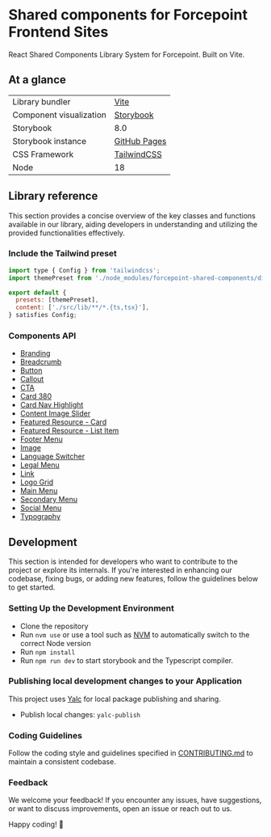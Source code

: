 # Shared components for Forcepoint Frontend Sites

React Shared Components Library System for Forcepoint. Built on Vite.

## At a glance

|                         |                                                                             |
| ----------------------- | --------------------------------------------------------------------------- |
| Library bundler         | [Vite](https://vitejs.dev/)                                                 |
| Component visualization | [Storybook](https://storybook.js.org/)                                      |
| Storybook               | 8.0                                                                         |
| Storybook instance      | [GitHub Pages](https://fourkitchens.github.io/forcepoint-shared-components) |
| CSS Framework           | [TailwindCSS](https://tailwindcss.com/)                                     |
| Node                    | 18                                                                          |

## Library reference

This section provides a concise overview of the key classes and functions available in our library, aiding developers in understanding and utilizing the provided functionalities effectively.

### Include the Tailwind preset

```js
import type { Config } from 'tailwindcss';
import themePreset from './node_modules/forcepoint-shared-components/dist/tailwind-theme-preset.js';

export default {
  presets: [themePreset],
  content: ['./src/lib/**/*.{ts,tsx}'],
} satisfies Config;

```

### Components API

- [Branding](./docs/api/branding.md)
- [Breadcrumb](./docs/api/breadcrumb.md)
- [Button](./docs/api/button.md)
- [Callout](./docs/api/callout.md)
- [CTA](./docs/api/cta.md)
- [Card 380](./docs/api/card380.md)
- [Card Nav Highlight](./docs/api/navHighlight.md)
- [Content Image Slider](./docs/api/content-slider.md)
- [Featured Resource - Card](./docs/api/featuredResourceCard.md)
- [Featured Resource - List Item](./docs/api/featuredResourceListItem.md)
- [Footer Menu](./docs/api/footerMenu.md)
- [Image](./docs/api/img.md)
- [Language Switcher](./docs/api/languageSwitcher.md)
- [Legal Menu](./docs/api/legalMenu.md)
- [Link](./docs/api/link.md)
- [Logo Grid](./docs/api/logoGrid.md)
- [Main Menu](./docs/api/mainMenu.md)
- [Secondary Menu](./docs/api/secondaryMenu.md)
- [Social Menu](./docs/api/socialMenu.md)
- [Typography](./docs/api/typography.md)

## Development

This section is intended for developers who want to contribute to the project or explore its internals. If you're interested in enhancing our codebase, fixing bugs, or adding new features, follow the guidelines below to get started.

### Setting Up the Development Environment

- Clone the repository
- Run `nvm use` or use a tool such as [NVM](https://github.com/nvm-sh/nvm) to
  automatically switch to the correct Node version
- Run `npm install`
- Run `npm run dev` to start storybook and the Typescript compiler.

### Publishing local development changes to your Application

This project uses [Yalc](https://www.npmjs.com/package/yalc) for local package publishing and sharing.

- Publish local changes: `yalc-publish`

### Coding Guidelines

Follow the coding style and guidelines specified in [CONTRIBUTING.md](./docs/CONTRIBUTING.md) to maintain a consistent codebase.

### Feedback

We welcome your feedback! If you encounter any issues, have suggestions, or want to discuss improvements, open an issue or reach out to us.

Happy coding! 🚀
